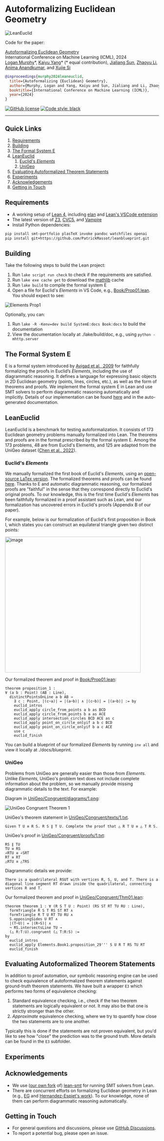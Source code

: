 Autoformalizing Euclidean Geometry
==================================


![LeanEuclid](https://github.com/loganrjmurphy/LeanEuclid/blob/main/images/LeanEuclid.jpg)


Code for the paper:  

[Autoformalizing Euclidean Geometry]()  
International Conference on Machine Learning (ICML), 2024  
[Logan Murphy](https://www.cs.toronto.edu/~lmurphy/)\*, [Kaiyu Yang](https://yangky11.github.io/)\* (\* equal contribution), [Jialiang Sun](https://www.linkedin.com/in/jack-sun-2741711b5/?originalSubdomain=ca), [Zhaoyu Li](https://www.zhaoyu-li.com/), [Anima Anandkumar](http://tensorlab.cms.caltech.edu/users/anima/), and [Xujie Si](https://www.cs.toronto.edu/~six/)

```bibtex
@inproceedings{murphy2024leaneuclid,
  title={Autoformalizing {Euclidean} Geometry},
  author={Murphy, Logan and Yang, Kaiyu and Sun, Jialiang and Li, Zhaoyu and Anandkumar, Anima and Si, Xujie},
  booktitle={International Conference on Machine Learning (ICML)},
  year={2024}
}
```


[![GitHub license](https://img.shields.io/github/license/loganrjmurphy/LeanEuclid)](https://github.com/loganrjmurphy/LeanEuclid/blob/main/LICENSE) [![Code style: black](https://img.shields.io/badge/code%20style-black-000000.svg)](https://github.com/psf/black) 

______________________________________________________________________


## Quick Links

1. [Requirements](#requirements)  
1. [Building](#building)
1. [The Formal System E](#the-formal-system-e)
1. [LeanEuclid](#leaneuclid)
    1. [Euclid's *Elements*](#euclids-elements)
    1. [UniGeo](#unigeo)
1. [Evaluating Autoformalized Theorem Statements](#evaluating-autoformalized-theorem-statements)
1. [Experiments](#experiments)
1. [Acknowledgements](#acknowledgements)
1. [Getting in Touch](#getting-in-touch) 



## Requirements

* A working setup of [Lean 4](https://lean-lang.org/), including [elan](https://github.com/leanprover/elan) and [Lean's VSCode extension](https://lean-lang.org/lean4/doc/quickstart.html)
* The latest version of [Z3](https://github.com/Z3Prover/z3), [CVC5](https://cvc5.github.io/), and [Vampire](https://vprover.github.io/)
* Install Python dependencies:
```bash
pip install smt-portfolio plasTeX invoke pandoc watchfiles openai
pip install git+https://github.com/PatrickMassot/leanblueprint.git
```



## Building

Take the following steps to build the Lean project:

1. Run `lake script run check` to check if the requirements are satisfied.
2. Run `lake exe cache get` to download the [mathlib](https://github.com/leanprover-community/mathlib4) cache
3. Run `lake build` to compile the formal system E
4. Open a file for Euclid's *Elements* in VS Code, e.g., [Book/Prop01.lean](Book/Prop01.lean). You should expect to see:

![Elements Prop1](https://github.com/loganrjmurphy/LeanEuclid/blob/main/images/Elements_prop1.png)


Optionally, you can:

1. Run `lake -R -Kenv=dev build SystemE:docs Book:docs` to build the documentation
1. View the documentation locally at ./lake/build/doc, e.g., using `python -mhttp.server`


## The Formal System E

E is a formal system introduced by [Avigad et al., 2009](https://arxiv.org/abs/0810.4315) for faithfully formalizing the proofs in Euclid’s *Elements*, including the use of diagrammatic reasoning. It defines a language for expressing basic objects in 2D Euclidean geometry (points, lines, circles, etc.), as well as the form of theorems and proofs. We implement the formal system E in Lean and use SMT solvers to perform diagrammatic reasoning automatically and implicitly. Details of our implementation can be found [here](https://github.com/loganrjmurphy/LeanEuclidDraft/tree/main/SystemE) and in the auto-generated documentation.



## LeanEuclid

LeanEuclid is a benchmark for testing autoformalization. It consists of 173 Euclidean geometry problems manually formalized into Lean. The theorems and proofs are in the format prescribed by the formal system E. Among the 173 problems, 48 are from Euclid's Elements, and 125 are adapted from the UniGeo dataset ([Chen et al., 2022](https://arxiv.org/abs/2212.02746)).


### Euclid's *Elements*

We manually formalized the first book of Euclid's *Elements*, using an [open-source LaTex version](https://github.com/rfitzp/Elements). The formalized theorems and proofs can be found [here](./Book). Thanks to E and automatic diagrammatic reasoning, our formalized proofs are "faithful" in the sense that they correspond directly to Euclid's original proofs. To our knowledge, this is the first time Euclid's *Elements* has been faithfully formalized in a proof assistant such as Lean, and our formalization has uncovered errors in Euclid's proofs (Appendix B of our paper).

For example, below is our formalization of Euclid's first proposition in Book I, which states you can construct an equilateral triangle given two distinct points:

<img width="444" alt="image" src="https://github.com/loganrjmurphy/LeanEuclid/blob/main/images/Elements_prop1_Euclid.png">

Our formalized theorem and proof in [Book/Prop01.lean](https://github.com/loganrjmurphy/LeanEuclidDraft/blob/main/Book/Prop01.lean):

```lean
theorem proposition_1 :
∀ (a b : Point) (AB : Line),
  distinctPointsOnLine a b AB →
    ∃ c : Point, |(c─a)| = |(a─b)| ∧ |(c─b)| = |(a─b)| := by
    euclid_intros
    euclid_apply circle_from_points a b as BCD
    euclid_apply circle_from_points b a as ACE
    euclid_apply intersection_circles BCD ACE as c
    euclid_apply point_on_circle_onlyif a b c BCD
    euclid_apply point_on_circle_onlyif b a c ACE
    use c
    euclid_finish
```


You can build a blueprint of our formalized *Elements* by running `inv all` and view it locally at ./docs/blueprint.



### UniGeo

Problems from UniGeo are generally easier than those from *Elements*. Unlike *Elements*, UniGeo's problem text does not include complete information about the problem, so we manually provide missing diagrammatic details to the text. For example:

Diagram in [UniGeo/Congruent/diagrams/1.png](https://github.com/loganrjmurphy/LeanEuclidDraft/blob/main/UniGeo/Congruent/diagrams/1.png):

![UniGeo Congruent Theorem 1](https://github.com/loganrjmurphy/LeanEuclid/blob/main/images/UniGeo_congruent_1.png)

UniGeo's theorem statement in [UniGeo/Congruent/texts/1.txt](https://github.com/loganrjmurphy/LeanEuclidDraft/blob/main/UniGeo/Congruent/texts/1.txt).

```
Given T U ≅ R S. R S ∥ T U. Complete the proof that △ R T U ≅ △ T R S.
```

UniGeo's proof in [UniGeo/Congruent/proofs/1.txt](https://github.com/loganrjmurphy/LeanEuclidDraft/blob/main/UniGeo/Congruent/proofs/1.txt):
```
RS ∥ TU
TU ≅ RS
∠RTU ≅ ∠SRT
RT ≅ RT
△RTU ≅ △TRS
```

Diagrammatic details we provide:
```
There is a quadrilateral RSUT with vertices R, S, U, and T. There is a diagonal line segment RT drawn inside the quadrilateral, connecting vertices R and T. 
```

Our formalized theorem and proof in [UniGeo/Congruent/Thm01.lean](https://github.com/loganrjmurphy/LeanEuclidDraft/blob/main/UniGeo/Congruent/Thm01.lean):

```lean
theorem theorem_1 : ∀ (R S T U : Point) (RS ST RT TU RU : Line),
  formTriangle R S T RS ST RT ∧
  formTriangle R T U RT TU RU ∧
  S.opposingSides U RT ∧
  |(T─U)| = |(R─S)| ∧
  ¬ RS.intersectsLine TU →
  (△ R:T:U).congruent (△ T:R:S) :=
by
  euclid_intros
  euclid_apply Elements.Book1.proposition_29''' S U R T RS TU RT
  euclid_finish
```


## Evaluating Autoformalized Theorem Statements

In addition to proof automation, our symbolic reasoning engine can be used to check equivalence of autoformalized theorem statements against ground-truth theorem statements. We have built a wrapper `E3` which performs two forms of equivalence checking: 

1. Standard equivalence checking, i.e., check if the two theorem statements are logically equivalent or not. It may also be that one is strictly stronger than the other.
2. *Approximate* equivalence checking, where we try to quantify how close the two statements are to one another. 

Typically this is done if the statements are not proven equivalent, but you'd like to see how "close" the prediction was to the ground truth. More details can be found in the `E3` subfolder.

## Experiments

## Acknowledgements

* We use ([our own fork](https://github.com/yangky11/lean-smt) of) [lean-smt](https://github.com/ufmg-smite/lean-smt) for running SMT solvers from Lean.
* There are concurrent efforts on formalizing Euclidean geometry in Lean (e.g., [EG](https://github.com/jjdishere/EG) and [Hernandez-Espiet's work](https://github.com/leanprover-community/mathlib4/pull/7300)). To our knowledge, none of them can perform diagrammatic reasoning automatically.


## Getting in Touch

* For general questions and discussions, please use [GitHub Discussions](https://github.com/loganrjmurphy/LeanEuclid/discussions).
* To report a potential bug, please open an issue.
